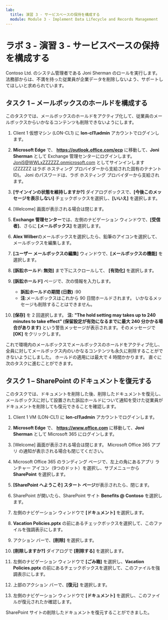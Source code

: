 ```yaml
---
lab:
  title: 演習 3 - サービスベースの保持を構成する
  module: Module 3 - Implement Data Lifecycle and Records Management
---
```


# ラボ 3 - 演習 3 - サービスベースの保持を構成する

Contoso Ltd. のシステム管理者である Joni Sherman のロールを実行します。法務部からは、不満を持った従業員が企業データを削除しないよう、サポートしてほしいと求められています。

## タスク 1 – メールボックスのホールドを構成する

このタスクでは、メールボックスのホールドをアクティブ化して、従業員のメールボックスからいかなるコンテンツも削除できないようにします。

1. Client 1 仮想マシン (LON-CL1) に **lon-cl1\admin** アカウントでログインします。

1. **Microsoft Edge** で、 **https://outlook.office.com/ecp** に移動して、**Joni Sherman** として Exchange 管理センターにログインします。 JoniS@WWLxZZZZZZ.onmicrosoft.com としてサインインします (ZZZZZZ はラボ ホスティング プロバイダーから支給された固有のテナント ID)。  Joni のパスワードは、ラボ ホスティング プロバイダーから支給されます。

1. **[サインインの状態を維持しますか?]** ダイアログボックスで、**[今後このメッセージを表示しない]** チェックボックスを選択し、**[いいえ]** を選択します。

1. [Welcome] 画面が表示される場合は閉じます。

1. **Exchange 管理センター**では、左側のナビゲーション ウィンドウで、**[受信者]**、さらに **[メールボックス]** を選択します。

1. **Alex Wilber**のメールボックスを選択したら、鉛筆のアイコンを選択して、メールボックスを編集します。

1. **[ユーザー メールボックスの編集]** ウィンドウで、**[メールボックスの機能]** を選択します。

1. **[訴訟ホールド: 無効]** まで下にスクロールして、 **[有効化]** を選択します。

1. **[訴訟ホールド]** ページで、次の情報を入力します。

    - **訴訟ホールドの期間 (日数)** :90
    - **注**:メールボックスはこれから 90 日間ホールドされます。 いかなるメッセージも削除することはできません。

1. **[保存]** を 2 回選択します。 **注:**  **"The hold setting may takes up to 240 minutes to take effect" (保留設定が有効になるまでに最大 240 分かかる場合があります)** という警告メッセージが表示されます。そのメッセージで **[OK]** をクリックします。

これで環境内のメールボックスでメールボックスのホールドをアクティブ化し、全員に対してメールボックス内のいかなるコンテンツも永久に削除することができないようにしました。 ホールドの適用には最大で 4 時間かかります。  直ぐに次のタスクに進むことができます。

## タスク 1 – SharePoint のドキュメントを復元する

このタスクでは、ドキュメントを削除した後、削除したドキュメントを復元し、メールボックスに対して設置された訴訟ホールドについて通知を受けた従業員がドキュメントを削除しても復元できることを確認します。

1. Client 1 VM (LON-CL1) に **lon-cl1\admin** アカウントでログインします。

1. **Microsoft Edge** で、 **https://www.office.com** に移動して、**Joni Sherman** として Microsoft 365 にログインします。

1. [Welcome] 画面が表示される場合は閉じます。 Microsoft Office 365 アプリ の通知が表示される場合も閉じてください。

1. Microsoft Office 365 のランディング ページで、左上の角にあるアプリ ランチャー アイコン（9つのドット）を選択し、サブメニューから **SharePoint** を選択します。

1. **[SharePoint へようこそ] スタート ページ**が表示されたら、閉じます。

1. SharePoint が開いたら、SharePoint サイト **Benefits @ Contoso** を選択します。

1. 左側のナビゲーション ウィンドウで **[ドキュメント]** を選択します。

1. **Vacation Policies.pptx** の前にあるチェックボックスを選択して、このファイルを強調表示にします。

1. アクション バーで、**[削除]** を選択します。

1. **[削除しますか?]** ダイアログで **[削除する]** を選択します。

1. 左側のナビゲーション ウィンドウで **[ごみ箱]** を選択し、**Vacation Policies.pptx** の前にあるチェックボックスを選択して、このファイルを強調表示にします。

1. 上部のアクション バーで、**[復元]** を選択します。

1. 左側のナビゲーション ウィンドウで **[ドキュメント]** を選択し、このファイルが復元されたか確認します。

SharePoint サイトの削除したドキュメントを復元することができました。
